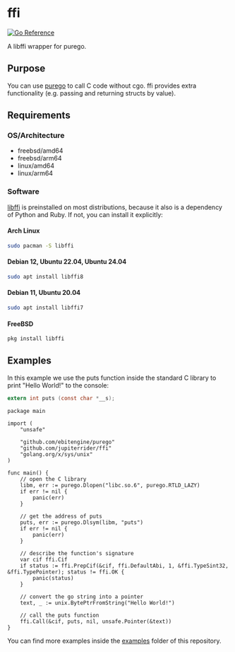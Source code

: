 # ffi
[![Go Reference](https://pkg.go.dev/badge/github.com/jupiterrider/ffi.svg)](https://pkg.go.dev/github.com/jupiterrider/ffi)

A libffi wrapper for purego.

## Purpose
You can use [purego](https://github.com/ebitengine/purego) to call C code without cgo. ffi provides extra functionality (e.g. passing and returning structs by value).

## Requirements
### OS/Architecture
- freebsd/amd64
- freebsd/arm64
- linux/amd64
- linux/arm64

### Software
[libffi](https://github.com/libffi/libffi) is preinstalled on most distributions, because it also is a dependency of Python and Ruby. If not, you can install it explicitly:

#### Arch Linux
```sh
sudo pacman -S libffi
```

#### Debian 12, Ubuntu 22.04, Ubuntu 24.04
```sh
sudo apt install libffi8
```

#### Debian 11, Ubuntu 20.04
```sh
sudo apt install libffi7
```

#### FreeBSD
```sh
pkg install libffi
```

## Examples
In this example we use the puts function inside the standard C library to print "Hello World!" to the console:

```c
extern int puts (const char *__s);
```

```golang
package main

import (
	"unsafe"

	"github.com/ebitengine/purego"
	"github.com/jupiterrider/ffi"
	"golang.org/x/sys/unix"
)

func main() {
	// open the C library
	libm, err := purego.Dlopen("libc.so.6", purego.RTLD_LAZY)
	if err != nil {
		panic(err)
	}

	// get the address of puts
	puts, err := purego.Dlsym(libm, "puts")
	if err != nil {
		panic(err)
	}

	// describe the function's signature
	var cif ffi.Cif
	if status := ffi.PrepCif(&cif, ffi.DefaultAbi, 1, &ffi.TypeSint32, &ffi.TypePointer); status != ffi.OK {
		panic(status)
	}

	// convert the go string into a pointer
	text, _ := unix.BytePtrFromString("Hello World!")

	// call the puts function
	ffi.Call(&cif, puts, nil, unsafe.Pointer(&text))
}
```

You can find more examples inside the [examples](examples) folder of this repository.

